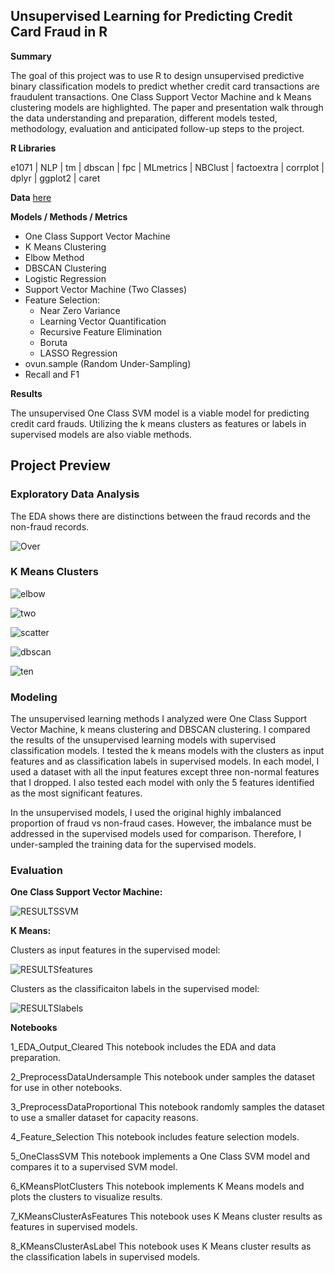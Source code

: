 ## Unsupervised Learning for Predicting Credit Card Fraud in R

**Summary**

The goal of this project was to use R to design unsupervised predictive binary classification models to predict whether credit card transactions are fraudulent transactions.  One Class Support Vector Machine and k Means clustering models are highlighted.  The paper and presentation walk through the data understanding and preparation, different models tested, methodology, evaluation and anticipated follow-up steps to the project.  

**R Libraries**

e1071 | NLP | tm | dbscan | fpc | MLmetrics | NBClust | factoextra | corrplot | dplyr | ggplot2 | caret

**Data** [here](https://www.kaggle.com/mlg-ulb/creditcardfraud)

**Models / Methods / Metrics**

* One Class Support Vector Machine 
* K Means Clustering
* Elbow Method
* DBSCAN Clustering
* Logistic Regression
* Support Vector Machine (Two Classes)
* Feature Selection:  
  + Near Zero Variance
  + Learning Vector Quantification
  + Recursive Feature Elimination
  + Boruta
  + LASSO Regression
* ovun.sample (Random Under-Sampling)
* Recall and F1

**Results**

The unsupervised One Class SVM model is a viable model for predicting credit card frauds.  Utilizing the k means clusters as features or labels in supervised models are also viable methods. 

## Project Preview

### Exploratory Data Analysis

The EDA shows there are distinctions between the fraud records and the non-fraud records.

![Over](/images/Overlapping.PNG)

### K Means Clusters

![elbow](/images/Elbow2.PNG)

![two](/images/2Cluster.PNG)

![scatter](/images/Scatter2.PNG)

![dbscan](/images/DBSCAN.PNG)

![ten](/images/ClustPlot.PNG)

### Modeling

The unsupervised learning methods I analyzed were One Class Support Vector Machine, k means clustering and DBSCAN clustering.  I compared the results of the unsupervised learning models with supervised classification models.  I tested the k means models with the clusters as input features and as classification labels in supervised models.  In each model, I used a dataset with all the input features except three non-normal features that I dropped.  I also tested each model with only the 5 features identified as the most significant features.

In the unsupervised models, I used the original highly imbalanced proportion of fraud vs non-fraud cases.  However, the imbalance must be addressed in the supervised models used for comparison.  Therefore, I under-sampled the training data for the supervised models.

### Evaluation

**One Class Support Vector Machine:**

![RESULTSSVM](/images/SVMresults.PNG)

**K Means:**

Clusters as input features in the supervised model:

![RESULTSfeatures](/images/FeaturesResults.PNG)

Clusters as the classificaiton labels in the supervised model:

![RESULTSlabels](/images/LabelsResults.PNG)

**Notebooks**

1_EDA_Output_Cleared
This notebook includes the EDA and data preparation.  

2_PreprocessDataUndersample
This notebook under samples the dataset for use in other notebooks.

3_PreprocessDataProportional
This notebook randomly samples the dataset to use a smaller dataset for capacity reasons.

4_Feature_Selection
This notebook includes feature selection models.

5_OneClassSVM
This notebook implements a One Class SVM model and compares it to a supervised SVM model.

6_KMeansPlotClusters
This notebook implements K Means models and plots the clusters to visualize results.

7_KMeansClusterAsFeatures
This notebook uses K Means cluster results as features in supervised models.

8_KMeansClusterAsLabel
This notebook uses K Means cluster results as the classification labels in supervised models.

